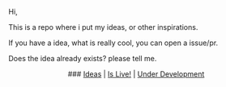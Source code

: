 Hi,

This is a repo where i put my ideas, or other inspirations.

If you have a idea, what is really cool, you can open a issue/pr.

Does the idea already exists? please tell me.

<center>
### <a href='https://github.com/wdg/Inspiration/tree/master/Ideas'>Ideas</a> | <a href='https://github.com/wdg/Inspiration/tree/master/Is%20Live'>Is Live!</a> | <a href='https://github.com/wdg/Inspiration/tree/master/Under%20Development'>Under Development</a>
</center>